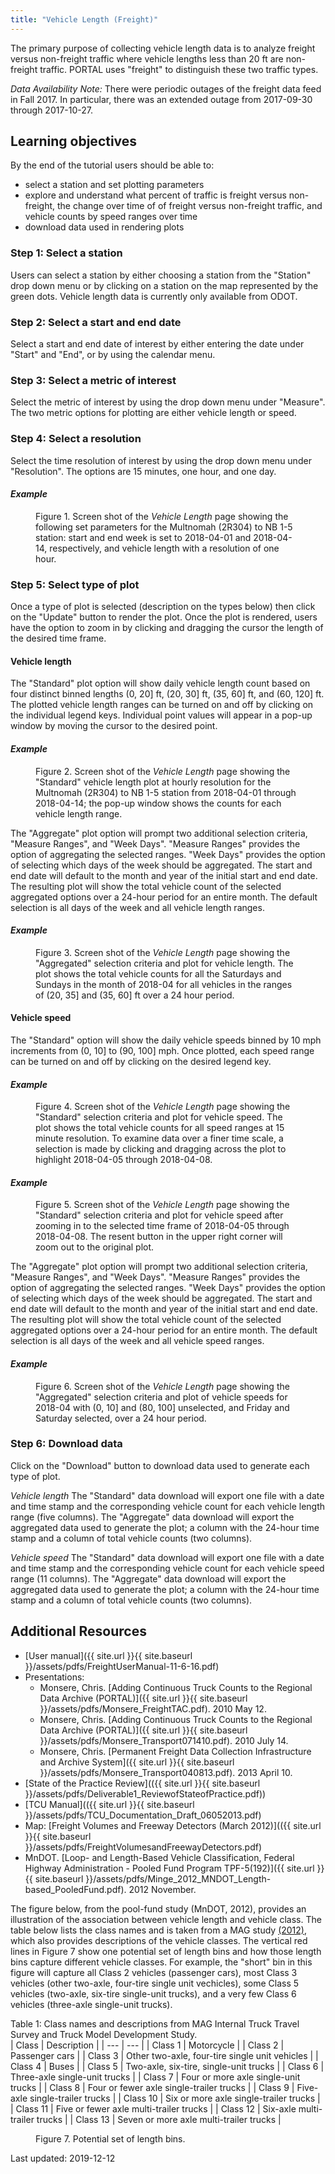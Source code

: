 ```yaml
---
title: "Vehicle Length (Freight)"
---
```

The primary purpose of collecting vehicle length data is to analyze freight versus non-freight traffic where vehicle lengths less than 20 ft are non-freight traffic. PORTAL uses "freight" to distinguish these two traffic types.

_Data Availability Note:_ There were periodic outages of the freight data feed in Fall 2017. In particular, there was an extended outage from 2017-09-30 through 2017-10-27.

## Learning objectives
By the end of the tutorial users should be able to:

* select a station and set plotting parameters
* explore and understand what percent of traffic is freight versus non-freight, the change over time of of freight versus non-freight traffic, and vehicle counts by speed ranges over time
* download data used in rendering plots

### Step 1: Select a station
Users can select a station by either choosing a station from the "Station" drop down menu or by clicking on a station on the map represented by the green dots. Vehicle length data is currently only available from ODOT.

### Step 2: Select a start and end date
Select a start and end date of interest by either entering the date under "Start" and "End", or by using the calendar menu.

### Step 3: Select a metric of interest
Select the metric of interest by using the drop down menu under "Measure". The two metric options for plotting are either vehicle length or speed.  

### Step 4: Select a resolution
Select the time resolution of interest by using the drop down menu under "Resolution". The options are 15 minutes, one hour, and one day.

#### _Example_
<figure class="align-left">
  <img src="{{ site.url }}{{ site.baseurl }}/assets/images/vehicle-length-img1" alt = "">
  <figcaption>Figure 1. Screen shot of the <i>Vehicle Length</i> page showing the following set parameters for the Multnomah (2R304) to NB 1-5 station: start and end week is set to 2018-04-01 and 2018-04-14, respectively, and vehicle length with a resolution of one hour.</figcaption>
</figure>

### Step 5: Select type of plot

Once a type of plot is selected (description on the types below) then click on the "Update" button to render the plot. Once the plot is rendered, users have the option to zoom in by clicking and dragging the cursor the length of the desired time frame.

#### Vehicle length
The "Standard" plot option will show daily vehicle length count based on four distinct binned lengths (0, 20] ft, (20, 30] ft, (35, 60] ft, and (60, 120] ft. The plotted vehicle length ranges can be turned on and off by clicking on the individual legend keys. Individual point values will appear in a pop-up window by moving the cursor to the desired point.

#### _Example_
<figure class="align-left">
  <img src="{{ site.url }}{{ site.baseurl }}/assets/images/vehicle-length-img2" alt = "">
  <figcaption>Figure 2. Screen shot of the <i>Vehicle Length</i> page showing the "Standard" vehicle length plot at hourly resolution for the Multnomah (2R304) to NB 1-5 station from 2018-04-01 through 2018-04-14; the pop-up window shows the counts for each vehicle length range.</figcaption>
</figure>  

The "Aggregate" plot option will prompt two additional selection criteria, "Measure Ranges", and "Week Days". "Measure Ranges" provides the option of aggregating the selected ranges. "Week Days" provides the option of selecting which days of the week should be aggregated. The start and end date will default to the month and year of the initial start and end date. The resulting plot will show the total vehicle count of the selected aggregated options over a 24-hour period for an entire month. The default selection is all days of the week and all vehicle length ranges.

#### _Example_
<figure class="align-left">
  <img src="{{ site.url }}{{ site.baseurl }}/assets/images/vehicle-length-img3" alt = "">
  <figcaption>Figure 3. Screen shot of the <i>Vehicle Length</i> page showing the "Aggregated" selection criteria and plot for vehicle length. The plot shows the total vehicle counts for all the Saturdays and Sundays in the month of 2018-04 for all vehicles in the ranges of (20, 35] and (35, 60] ft over a 24 hour period. </figcaption>
</figure>

#### Vehicle speed
The "Standard" option will show the daily vehicle speeds binned by 10 mph increments from (0, 10] to (90, 100] mph. Once plotted, each speed range can be turned on and off by clicking on the desired legend key.

#### _Example_
<figure class="align-left">
  <img src="{{ site.url }}{{ site.baseurl }}/assets/images/vehicle-length-img4" alt = "">
  <figcaption>Figure 4. Screen shot of the <i>Vehicle Length</i> page showing the "Standard" selection criteria and plot for vehicle speed. The plot shows the total vehicle counts for all speed ranges at 15 minute resolution. To examine data over a finer time scale, a selection is made by clicking and dragging across the plot to highlight 2018-04-05 through 2018-04-08.</figcaption>
</figure>

#### _Example_
<figure class="align-left">
  <img src="{{ site.url }}{{ site.baseurl }}/assets/images/vehicle-length-img5" alt = "">
  <figcaption>Figure 5. Screen shot of the <i>Vehicle Length</i> page showing the "Standard" selection criteria and plot for vehicle speed after zooming in to the selected time frame of 2018-04-05 through 2018-04-08. The resent button in the upper right corner will zoom out to the original plot.</figcaption>
</figure>  


The "Aggregate" plot option will prompt two additional selection criteria, "Measure Ranges", and "Week Days". "Measure Ranges" provides the option of aggregating the selected ranges. "Week Days" provides the option of selecting which days of the week should be aggregated. The start and end date will default to the month and year of the initial start and end date. The resulting plot will show the total vehicle count of the selected aggregated options over a 24-hour period for an entire month. The default selection is all days of the week and all vehicle speed ranges.

#### _Example_
<figure class="align-left">
  <img src="{{ site.url }}{{ site.baseurl }}/assets/images/vehicle-length-img6" alt = "">
  <figcaption>Figure 6. Screen shot of the <i>Vehicle Length</i> page showing the "Aggregated" selection criteria and plot of vehicle speeds for 2018-04 with (0, 10] and (80, 100] unselected, and Friday and Saturday selected, over a 24 hour period.</figcaption>
</figure>  

### Step 6: Download data
Click on the "Download" button to download data used to generate each type of plot.

_Vehicle length_
The "Standard" data download will export one file with a date and time stamp and the corresponding vehicle count for each vehicle length range (five columns). The "Aggregate" data download will export the aggregated data used to generate the plot; a column with the 24-hour time stamp and a column of total vehicle counts (two columns).

_Vehicle speed_
The "Standard" data download will export one file with a date and time stamp and the corresponding vehicle count for each vehicle speed range (11 columns). The "Aggregate" data download will export the aggregated data used to generate the plot; a column with the 24-hour time stamp and a column of total vehicle counts (two columns).

## Additional Resources
- [User manual]({{ site.url }}{{ site.baseurl }}/assets/pdfs/FreightUserManual-11-6-16.pdf)
- Presentations:
  - Monsere, Chris. [Adding Continuous Truck Counts to the Regional Data Archive (PORTAL)]({{ site.url }}{{ site.baseurl }}/assets/pdfs/Monsere_FreightTAC.pdf). 2010 May 12.
  - Monsere, Chris. [Adding Continuous Truck Counts to the Regional Data Archive (PORTAL)]({{ site.url }}{{ site.baseurl }}/assets/pdfs/Monsere_Transport071410.pdf). 2010 July 14.
  - Monsere, Chris. [Permanent Freight Data Collection Infrastructure and Archive System]({{ site.url }}{{ site.baseurl }}/assets/pdfs/Monsere_Transport040813.pdf). 2013 April 10.
- [State of the Practice Review](({{ site.url }}{{ site.baseurl }}/assets/pdfs/Deliverable1_ReviewofStateofPractice.pdf))
- [TCU Manual](({{ site.url }}{{ site.baseurl }}/assets/pdfs/TCU_Documentation_Draft_06052013.pdf)
- Map: [Freight Volumes and Freeway Detectors (March 2012)](({{ site.url }}{{ site.baseurl }}/assets/pdfs/FreightVolumesandFreewayDetectors.pdf)
- MnDOT. [Loop- and Length-Based Vehicle Classification, Federal Highway Administration - Pooled Fund Program TPF-5(192)]({{ site.url }}{{ site.baseurl }}/assets/pdfs/Minge_2012_MNDOT_Length-based_PooledFund.pdf). 2012 November.

The figure below, from the pool-fund study (MnDOT, 2012), provides an illustration of the association between vehicle length and vehicle class. The table below lists the class names and is taken from a MAG study [(2012)](https://www.azmag.gov/Documents/TRANS_2011-02-25_Federal-Highway-Administration-Vehicle-Classes-With-Definitions.pdf), which also provides descriptions of the vehicle classes. The vertical red lines in Figure 7 show one potential set of length bins and how those length bins capture different vehicle classes. For example, the "short" bin in this figure will capture all Class 2 vehicles (passenger cars), most Class 3 vehicles (other two-axle, four-tire single unit vechicles), some Class 5 vehicles (two-axle, six-tire single-unit trucks), and a very few Class 6 vehicles (three-axle single-unit trucks).

Table 1: Class names and descriptions from MAG Internal Truck Travel Survey and Truck Model Development Study.  
| Class | Description |
| --- | --- |
| Class 1 | Motorcycle |
| Class 2 | Passenger cars |
| Class 3 | Other two-axle, four-tire single unit vehicles |
| Class 4 | Buses |
| Class 5 | Two-axle, six-tire, single-unit trucks |
| Class 6 | Three-axle single-unit trucks |
| Class 7 | Four or more axle single-unit trucks |
| Class 8 | Four or fewer axle single-trailer trucks |
| Class 9 | Five-axle single-trailer trucks |
| Class 10 | Six or more axle single-trailer trucks |
| Class 11 | Five or fewer axle multi-trailer trucks |
| Class 12 | Six-axle multi-trailer trucks |
| Class 13 | Seven or more axle multi-trailer trucks |  

<figure class="align-left">
  <img src="{{ site.url }}{{ site.baseurl }}/assets/images/vehicle_classes_chart.png" alt = "">
  <figcaption>Figure 7. Potential set of length bins.</figcaption>
</figure>

Last updated: 2019-12-12
